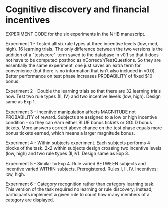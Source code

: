 # Cognitive discovery and financial incentives
EXPERIMENT CODE for the six experiments in the NHB manuscript.

Experiment 1 - Tested all six rule types at three incentive levels (low, med, high). 16 learning trials. The only difference between the two versions is the addition of a "testscore" term saved to the database in v0.1 so that it does not have to be computed posthoc as nCorrect/nTestQuestions. So they are essentially the same experiment, one just saves an extra term for convenience (but there is no information that isn't also included in v0.0). Better performance on test phase increases PROBABILITY of fixed $10 bonus.

Experiment 2 - Double the learning trials so that there are 32 learning trials now. Test two rule types (II, IV) and two incentive levels (low, high). Design same as Exp 1.

Experiment 3 - Incentive manipulation affects MAGNITUDE not PROBABILITY of reward. Subjects are assigned to a low or high incentive condition - so they can earn either BLUE bonus tickets or GOLD bonus tickets. More answers correct above chance on the test phase equals more bonus tickets earned, which means a larger magnitude bonus.

Experiment 4 - Within subjects experiment. Each subjects performs 4 blocks of the task. 2x2 within subjects design crossing two incentive levels (low, high) and two rule types (II,IV). Design same as Exp 3.

Experiment 5 - Similar to Exp 4. Rule varied BETWEEN subjects and incentive varied WITHIN subjects. Preregistered. Rules I, II, IV. Incentives: low, high.

Experiment 6 - Category recognition rather than category learning task. This version of the task required no learning or rule discovery; instead, participants implement a given rule to count how many members of a category are displayed.  